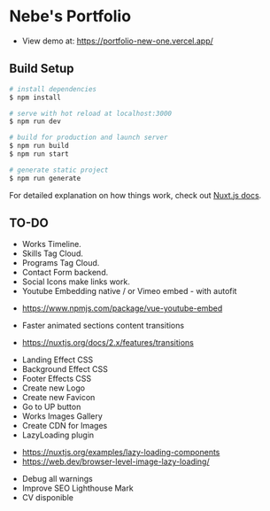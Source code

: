 # Nebe's Portfolio

- View demo at: https://portfolio-new-one.vercel.app/

## Build Setup

```bash
# install dependencies
$ npm install

# serve with hot reload at localhost:3000
$ npm run dev

# build for production and launch server
$ npm run build
$ npm run start

# generate static project
$ npm run generate
```

For detailed explanation on how things work, check out [Nuxt.js docs](https://nuxtjs.org).

## TO-DO
* Works Timeline.
* Skills Tag Cloud.
* Programs Tag Cloud.
* Contact Form backend.
* Social Icons make links work.
* Youtube Embedding native / or Vimeo embed - with autofit
- https://www.npmjs.com/package/vue-youtube-embed
* Faster animated sections content transitions
- https://nuxtjs.org/docs/2.x/features/transitions
* Landing Effect CSS
* Background Effect CSS
* Footer Effects CSS
* Create new Logo
* Create new Favicon
* Go to UP button
* Works Images Gallery
* Create CDN for Images
* LazyLoading plugin
- https://nuxtjs.org/examples/lazy-loading-components
- https://web.dev/browser-level-image-lazy-loading/
* Debug all warnings
* Improve SEO Lighthouse Mark
* CV disponible


